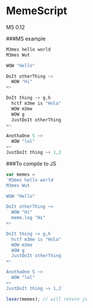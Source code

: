 # MemeScript
MS 0.12

###MS example
```javascript
M3mes hello world
M3mes Wut

WOW "Hello"

DoIt otherThing ~>
  WOW "Hi"
<~

DoIt thing ~> g,h 
  hctf m3me is "Hola"
  WOW m3me
  WOW g
  JustDoIt otherThing
<~

AnothaOne 5 ~>
  WOW "lol"
<~
JustDoIt thing ~> 1,2

```

###To compile to JS 

```javascript
var memes = 
`M3mes hello world
M3mes Wut

WOW "Hello"

DoIt otherThing ~>
  WOW "Hi"
  meme.log "Hi"
<~

DoIt thing ~> g,h 
  hctf m3me is "Hola"
  WOW m3me
  WOW g
  JustDoIt otherThing
<~

AnothaOne 5 ~>
  WOW "lol"
<~
JustDoIt thing ~> 1,2`

lexer(memes); // will return js
```
